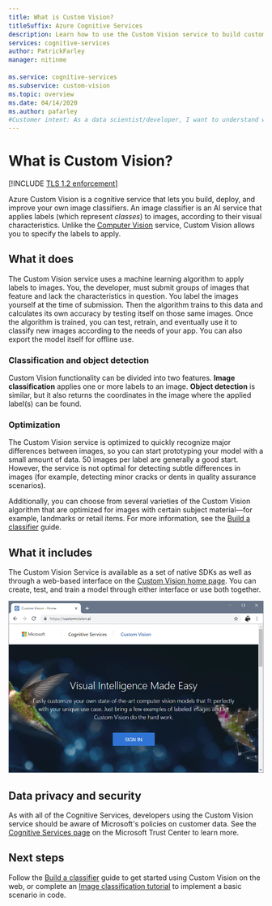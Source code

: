 ```yaml
---
title: What is Custom Vision?
titleSuffix: Azure Cognitive Services
description: Learn how to use the Custom Vision service to build custom image classifiers in the Azure cloud.
services: cognitive-services
author: PatrickFarley
manager: nitinme

ms.service: cognitive-services
ms.subservice: custom-vision
ms.topic: overview
ms.date: 04/14/2020
ms.author: pafarley
#Customer intent: As a data scientist/developer, I want to understand what the Custom Vision service does so that I can determine if it's suitable for my project.
---
```


# What is Custom Vision?

[!INCLUDE [TLS 1.2 enforcement](../../../includes/cognitive-services-tls-announcement.md)]

Azure Custom Vision is a cognitive service that lets you build, deploy, and improve your own image classifiers. An image classifier is an AI service that applies labels (which represent _classes_) to images, according to their visual characteristics. Unlike the [Computer Vision](https://docs.microsoft.com/azure/cognitive-services/computer-vision/home) service, Custom Vision allows you to specify the labels to apply.

## What it does

The Custom Vision service uses a machine learning algorithm to apply labels to images. You, the developer, must submit groups of images that feature and lack the characteristics in question. You label the images yourself at the time of submission. Then the algorithm trains to this data and calculates its own accuracy by testing itself on those same images. Once the algorithm is trained, you can test, retrain, and eventually use it to classify new images according to the needs of your app. You can also export the model itself for offline use.

### Classification and object detection

Custom Vision functionality can be divided into two features. **Image classification** applies one or more labels to an image. **Object detection** is similar, but it also returns the coordinates in the image where the applied label(s) can be found.

### Optimization

The Custom Vision service is optimized to quickly recognize major differences between images, so you can start prototyping your model with a small amount of data. 50 images per label are generally a good start. However, the service is not optimal for detecting subtle differences in images (for example, detecting minor cracks or dents in quality assurance scenarios).

Additionally, you can choose from several varieties of the Custom Vision algorithm that are optimized for images with certain subject material&mdash;for example, landmarks or retail items. For more information, see the [Build a classifier](getting-started-build-a-classifier.md) guide.

## What it includes

The Custom Vision Service is available as a set of native SDKs as well as through a web-based interface on the [Custom Vision home page](https://customvision.ai/). You can create, test, and train a model through either interface or use both together.

![Custom Vision home page in a Chrome browser window](media/browser-home.png)

## Data privacy and security

As with all of the Cognitive Services, developers using the Custom Vision service should be aware of Microsoft's policies on customer data. See the [Cognitive Services page](https://www.microsoft.com/trustcenter/cloudservices/cognitiveservices) on the Microsoft Trust Center to learn more.

## Next steps

Follow the [Build a classifier](getting-started-build-a-classifier.md) guide to get started using Custom Vision on the web, or complete an [Image classification tutorial](quickstarts/image-classification.md) to implement a basic scenario in code.
